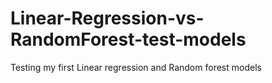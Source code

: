 # Linear-Regression-vs-RandomForest-test-models
Testing my first Linear regression and Random forest models
